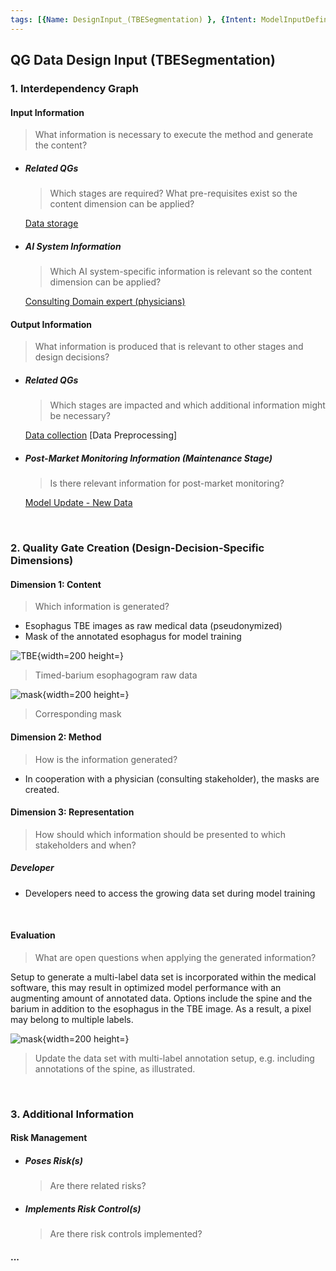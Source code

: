 ```yaml
---
tags: [{Name: DesignInput_(TBESegmentation) }, {Intent: ModelInputDefinition}, {Problem: DataScarcity}, {Solution: DataAnnotationDomainExperts}, {Applicability: Segmentation}, {Consequences: EnhanceModelPerformance}, {Usage Example: PreModelSelection}]
---
```


## QG Data Design Input (TBESegmentation) 


### 1. Interdependency Graph

#### Input Information
> What information is necessary to execute the method and generate the content?

- ##### Related QGs
    > Which stages are required? What pre-requisites exist so the content dimension can be applied?

    [Data storage](QG_Acquisition_(Data).md)

- ##### AI System Information
    > Which AI system-specific information is relevant so the content dimension can be applied?

    [Consulting Domain expert (physicians)](../../../1_System/Stakeholder/2_Consulting/Physician_(ConsultingStakeholder).md)

#### Output Information 
> What information is produced that is relevant to other stages and design decisions?

- ##### Related QGs
    > Which stages are impacted and which additional information might be necessary?

    [Data collection](QG_Acquisition_(Data).md)
    [Data Preprocessing]

- ##### Post-Market Monitoring Information (Maintenance Stage)
    > Is there relevant information for post-market monitoring?

    [Model Update - New Data](../../4_Maintenance/QG_Maintenance_(Lifecycle).md)

<br>

### 2. Quality Gate Creation (Design-Decision-Specific Dimensions)

#### Dimension 1: Content
> Which information is generated?

- Esophagus TBE images as raw medical data (pseudonymized)
- Mask of the annotated esophagus for model training

![TBE](../../../../../imgs/Achalasia/17_esophagus.jpg){width=200 height=}
> Timed-barium esophagogram raw data

![mask](../../../../../imgs/Achalasia/17_esophagus_mask.jpg){width=200 height=}
> Corresponding mask


#### Dimension 2: Method
> How is the information generated? 

- In cooperation with a physician (consulting stakeholder), the masks are created.

#### Dimension 3: Representation
> How should which information should be presented to which stakeholders and when?

##### Developer
- Developers need to access the growing data set during model training

<br>

#### Evaluation
> What are open questions when applying the generated information?

Setup to generate a multi-label data set is incorporated within the medical software, this may result in optimized model performance with an augmenting amount of annotated data.
Options include the spine and the barium in addition to the esophagus in the TBE image. As a result, a pixel may belong to multiple labels.

![mask](../../../../../imgs/Achalasia/17_spine_mask.jpg){width=200 height=}
> Update the data set with multi-label annotation setup, e.g. including annotations of the spine, as illustrated.

<br>

### 3. Additional Information

#### Risk Management

- ##### Poses Risk(s)
    > Are there related risks?

- ##### Implements Risk Control(s)
    > Are there risk controls implemented?

#### ...
